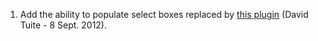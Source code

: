  1. Add the ability to populate select boxes replaced by [this plugin](https://gist.github.com/1139558) (David Tuite - 8 Sept. 2012).
